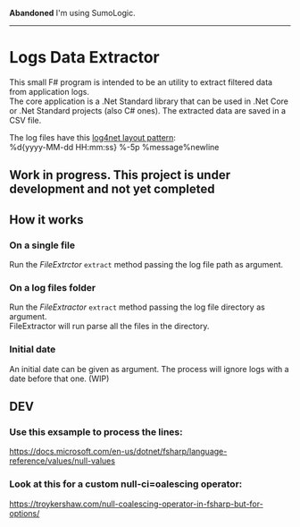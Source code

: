 ﻿
 **Abandoned**
 I'm using SumoLogic.
 
 ---
 
 # Logs Data Extractor

This small F# program is intended to be an utility to extract filtered data from application logs.  
The core application is a .Net Standard library that can be used in .Net Core or .Net Standard projects (also C# ones).
The extracted data are saved in a CSV file.  

  
The log files have this [log4net layout pattern](https://svn.apache.org/repos/asf/logging/site/trunk/docs/log4net/release/sdk/log4net.Layout.PatternLayout.html):  
%d{yyyy-MM-dd HH:mm:ss} %-5p %message%newline

## Work in progress. This project is under development and not yet completed ##

## How it works

### On a single file
Run the _FileExtrctor_ `extract` method passing the log file path as argument.

### On a log files folder
Run the _FileExtractor_ `extract` method passing the log file directory as argument.  
FileExtractor will run parse all the files in the directory.

### Initial date
An initial date can be given as argument. The process will ignore logs with a date before that one. (WIP)


## DEV

### Use this exsample to process the lines:  
https://docs.microsoft.com/en-us/dotnet/fsharp/language-reference/values/null-values

### Look at this for a custom null-ci=oalescing operator:  
https://troykershaw.com/null-coalescing-operator-in-fsharp-but-for-options/
